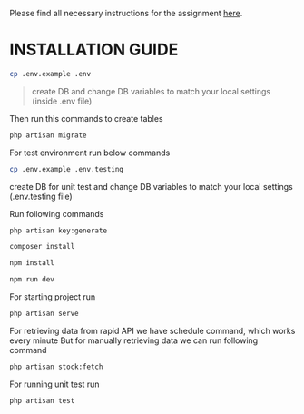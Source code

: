 Please find all necessary instructions for the assignment [here](https://docs.google.com/document/d/1aNAl3d3grMrQl3nC55wGgElcTlouHEeDxappxK4rLtk/edit?usp=sharing).

# INSTALLATION GUIDE

```sh
cp .env.example .env
```

> create DB and change DB variables to match your local settings (inside .env file)

Then run this commands to create tables
```sh
php artisan migrate
```


For test environment run below commands

```sh
cp .env.example .env.testing
```

create DB for unit test and change DB variables to match your local settings (.env.testing file)

Run following commands

```sh
php artisan key:generate
```

```sh
composer install
```

```sh
npm install
```

```sh
npm run dev
```

For starting project run
```sh
php artisan serve
```

For retrieving data from rapid API we have schedule command, which works every minute
But for manually retrieving data we can run following command

```sh
php artisan stock:fetch
```

For running unit test run

```sh 
php artisan test
```
